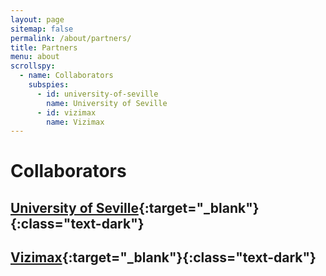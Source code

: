 ```yaml
---
layout: page
sitemap: false
permalink: /about/partners/
title: Partners
menu: about
scrollspy:
  - name: Collaborators
    subspies:
      - id: university-of-seville
        name: University of Seville
      - id: vizimax
        name: Vizimax
---
```


# Collaborators

## [University of Seville](http://www.us.es/){:target="_blank"}{:class="text-dark"}

## [Vizimax](https://www.vizimax.com/){:target="_blank"}{:class="text-dark"}

